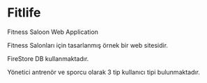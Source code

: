 # Fitlife

Fitness Saloon Web Application

Fitness Salonları için tasarlanmış örnek bir web sitesidir.

FireStore DB kullanmaktadır.

Yönetici antrenör ve sporcu olarak 3 tip kullanıcı tipi bulunmaktadır.

